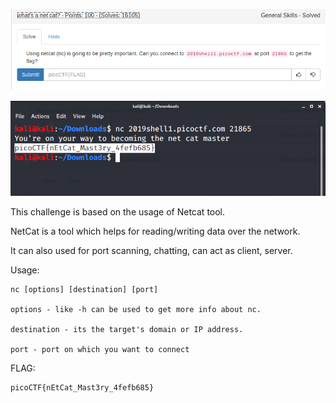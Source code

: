 ![](./images/logo.png)

![](./images/img1.png)

This challenge is based on the usage of Netcat tool.

NetCat is a tool which helps for reading/writing data over the network.

It can also used for port scanning, chatting, can act as client, server.

Usage:

```
nc [options] [destination] [port]

options - like -h can be used to get more info about nc.

destination - its the target's domain or IP address.

port - port on which you want to connect
```

FLAG:
```
picoCTF{nEtCat_Mast3ry_4fefb685}
```
